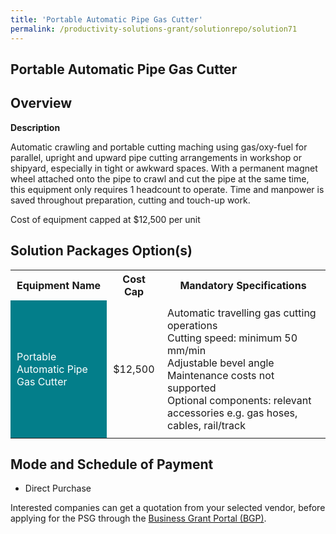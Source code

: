 ```yaml
---
title: 'Portable Automatic Pipe Gas Cutter'
permalink: /productivity-solutions-grant/solutionrepo/solution71
---
```


## Portable Automatic Pipe Gas Cutter

## Overview

**Description**

Automatic crawling and portable cutting maching using gas/oxy-fuel for parallel, upright and upward pipe cutting arrangements in workshop or shipyard, especially in tight or awkward spaces. With a permanent magnet wheel attached onto the pipe to crawl and cut the pipe at the same time, this equipment only requires 1 headcount to operate. Time and manpower is saved throughout preparation, cutting and touch-up work.

Cost of equipment capped at $12,500 per unit


## Solution Packages Option(s)

<table>
<tr>
<th><b>Equipment Name</b></th>
<th><b>Cost Cap</b></th>
<th><b>Mandatory Specifications</b></th>
</tr>
<tr>
<td style='padding: 10px; background-color: #037E8A; color: #FFFFFF;'>Portable Automatic Pipe Gas Cutter</td>
<td style='padding: 10px;'>$12,500</td>
<td style='padding: 10px;'>Automatic travelling gas cutting operations<br>Cutting speed: minimum 50 mm/min<br>Adjustable bevel angle<br>Maintenance costs not supported<br>Optional components: relevant accessories e.g. gas hoses, cables, rail/track</td>
</tr>
</table>

## Mode and Schedule of Payment

 - Direct Purchase

Interested companies can get a quotation from your selected vendor, before applying for the PSG through the <a href='https://www.businessgrants.gov.sg/' target='_blank' rel='noopener'>Business Grant Portal (BGP)</a>.

<script src="/jquery/resize-tables.js"></script>
